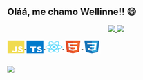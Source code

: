 <h2>Oláá, me chamo Wellinne!! 😄</h2>
<div align="center">
  <a href="https://github.com/Wellinne">
  <img height="180em" src="https://github-readme-stats-sigma-five.vercel.app/api?username=Wellinne&show_icons=true&theme=material-palenight&include_all_commits=true&count_private=true"/>
  <img height="180em" src="https://github-readme-stats-sigma-five.vercel.app/api/top-langs/?username=Wellinne&layout=compact&langs_count=7&theme=material-palenight"/>
</div>
<div style="display: inline_block"><br>
  <img align="center" alt="Wellinne-Js" height="30" width="40" src="https://raw.githubusercontent.com/devicons/devicon/master/icons/javascript/javascript-plain.svg">
  <img align="center" alt="Wellinne-Ts" height="30" width="40" src="https://raw.githubusercontent.com/devicons/devicon/master/icons/typescript/typescript-plain.svg">
  <img align="center" alt="Wellinne-React" height="30" width="40" src="https://raw.githubusercontent.com/devicons/devicon/master/icons/react/react-original.svg">
  <img align="center" alt="Wellinne-HTML" height="30" width="40" src="https://raw.githubusercontent.com/devicons/devicon/master/icons/html5/html5-original.svg">
  <img align="center" alt="Wellinne-CSS" height="30" width="40" src="https://raw.githubusercontent.com/devicons/devicon/master/icons/css3/css3-original.svg">
</div>
 
 ##
 
<div style="display: flex"> 
  <a href="https://www.linkedin.com/in/wellinne-nascimento/" target="_blank"><img src="https://img.shields.io/badge/-LinkedIn-%230077B5?style=for-the-badge&logo=linkedin&logoColor=white" target="_blank"></a> 
</div>
